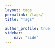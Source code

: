 ```yaml
---
layout: tags
permalink: /tags/
title: "Tags"

author_profile: true
sidebar:
    nav: "side"
---
```


